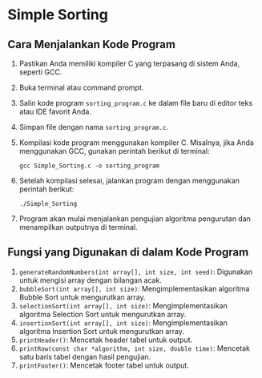 # Simple Sorting 

## Cara Menjalankan Kode Program

1. Pastikan Anda memiliki kompiler C yang terpasang di sistem Anda, seperti GCC.
2. Buka terminal atau command prompt.
3. Salin kode program `sorting_program.c` ke dalam file baru di editor teks atau IDE favorit Anda.
4. Simpan file dengan nama `sorting_program.c`.
5. Kompilasi kode program menggunakan kompiler C. Misalnya, jika Anda menggunakan GCC, gunakan perintah berikut di terminal:

    ```
    gcc Simple_Sorting.c -o sorting_program
    ```

6. Setelah kompilasi selesai, jalankan program dengan menggunakan perintah berikut:

    ```
    ./Simple_Sorting
    ```

7. Program akan mulai menjalankan pengujian algoritma pengurutan dan menampilkan outputnya di terminal.

## Fungsi yang Digunakan di dalam Kode Program

1. `generateRandomNumbers(int array[], int size, int seed)`: Digunakan untuk mengisi array dengan bilangan acak.
2. `bubbleSort(int array[], int size)`: Mengimplementasikan algoritma Bubble Sort untuk mengurutkan array.
3. `selectionSort(int array[], int size)`: Mengimplementasikan algoritma Selection Sort untuk mengurutkan array.
4. `insertionSort(int array[], int size)`: Mengimplementasikan algoritma Insertion Sort untuk mengurutkan array.
5. `printHeader()`: Mencetak header tabel untuk output.
6. `printRow(const char *algorithm, int size, double time)`: Mencetak satu baris tabel dengan hasil pengujian.
7. `printFooter()`: Mencetak footer tabel untuk output.

